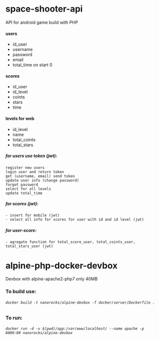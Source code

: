 # space-shooter-api
API for android game build with PHP

#### users 
 - id_user
 - username
 - password
 - email
 - total_time on start 0

#### scores
 - id_user
 - id_level 
 - coints
 - stars
 - time

#### levels for web
 - id_level
 - name
 - total_coints
 - total_stars

##### for users use token (jwt):
	register new users
	login user and return token
	get (username, email) send token
	update user info (change password)
	forgot password 
	select for all levels
	update total_time

##### for scores (jwt):
	- insert for mobile (jwt)
	- select all info for scores for user with id and id level (jwt)

##### for user-score:
	- agregate function for total_score_user, total_coints_user, total_stars_user (jwt)

# alpine-php-docker-devbox
Devbox with alpine-apache2-php7 only 40MB

### To build use:
###### `docker build -t nanorocks/alpine-devbox -f docker/server/Dockerfile .`

### To run:
###### `docker run -d -v $(pwd)/app:/var/www/localhost/ --name apache -p 8080:80 nanorocks/alpine-devbox`
